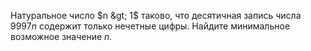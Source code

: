 Натуральное число $n &gt; 1$ таково, что десятичная запись числа $9997n$ содержит только нечетные цифры. Найдите минимальное возможное значение $n$.